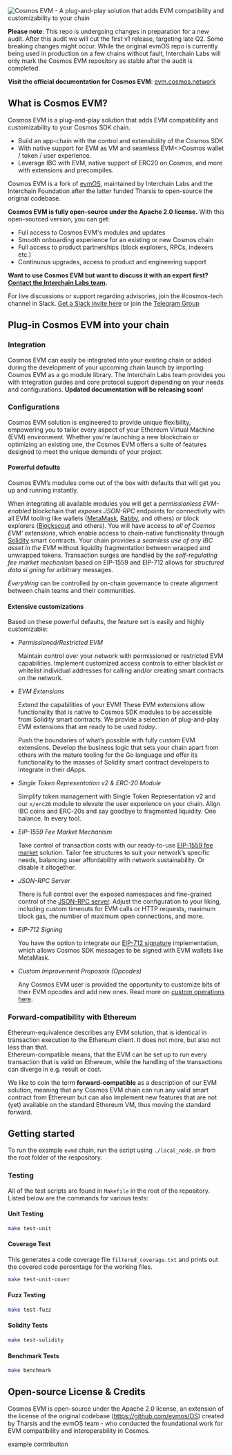 <img
src="repo_header.png"
alt="Cosmos EVM - A plug-and-play solution that adds EVM compatibility and customizability to your chain"
/>

**Please note**: This repo is undergoing changes in preparation for a new audit. After this audit we will cut the first
v1 release, targeting late Q2. Some breaking changes might occur. While the original evmOS repo is currently being used in
production on a few chains without fault, Interchain Labs will only mark the Cosmos EVM repository as stable after the audit
is completed.

**Visit the official documentation for Cosmos EVM**: [evm.cosmos.network](https://evm.cosmos.network/)

## What is Cosmos EVM?

Cosmos EVM is a plug-and-play solution that adds EVM compatibility
and customizability to your Cosmos SDK chain.

- Build an app-chain with the control and extensibility of the Cosmos SDK
- With native support for EVM as VM and seamless EVM<>Cosmos wallet / token / user experience.
- Leverage IBC with EVM, native support of ERC20 on Cosmos, and more with extensions and precompiles.

Cosmos EVM is a fork of [evmOS](https://github.com/evmos/OS), maintained by Interchain Labs and the Interchain Foundation
after the latter funded Tharsis to open-source the original codebase.

**Cosmos EVM is fully open-source under the Apache 2.0 license.** With this open-sourced version, you can get:

- Full access to Cosmos EVM's modules and updates
- Smooth onboarding experience for an existing or new Cosmos chain
- Full access to product partnerships (block explorers, RPCs, indexers etc.)
- Continuous upgrades, access to product and engineering support

**Want to use Cosmos EVM but want to discuss it with an expert first? [Contact the Interchain Labs team](https://share-eu1.hsforms.com/2g6yO-PVaRoKj50rUgG4Pjg2e2sca).**

For live discussions or support regarding advisories, join the #cosmos-tech channel in Slack.
[Get a Slack invite here](https://forms.gle/A8jawLgB8zuL1FN36) or join the [Telegram Group](https://t.me/cosmostechstack)

## Plug-in Cosmos EVM into your chain

### Integration

Cosmos EVM can easily be integrated into your existing chain
or added during the development of your upcoming chain launch
by importing Cosmos EVM as a go module library.
The Interchain Labs team provides you with integration guides and core protocol support depending on your needs and configurations.
**Updated documentation will be releasing soon!**

### Configurations

Cosmos EVM solution is engineered to provide unique flexibility,
empowering you to tailor every aspect of your Ethereum Virtual Machine (EVM) environment.
Whether you're launching a new blockchain or optimizing an existing one,
the Cosmos EVM offers a suite of features designed to meet the unique demands of your project.

#### Powerful defaults

Cosmos EVM’s modules come out of the box with defaults that will get you up and running instantly.

When integrating all available modules you will get a *permissionless EVM-enabled* blockchain
that *exposes JSON-RPC* endpoints for connectivity with all EVM tooling
like wallets ([MetaMask](https://metamask.io/), [Rabby](https://rabby.io/), and others)
or block explorers ([Blockscout](https://docs.blockscout.com/) and others).
You will have access to *all of Cosmos EVM’ extensions*,
which enable access to chain-native functionality
through [Solidity](https://docs.soliditylang.org/en/v0.8.26/) smart contracts.
Your chain provides a *seamless use of any IBC asset in the EVM*
without liquidity fragmentation between wrapped and unwrapped tokens.
Transaction surges are handled by the *self-regulating fee market mechanism* based on EIP-1559
and EIP-712 allows for *structured data si gning* for arbitrary messages.

*Everything* can be controlled by on-chain governance
to create alignment between chain teams and their communities.

#### Extensive customizations

Based on these powerful defaults, the feature set is easily and highly customizable:

- *Permissioned/Restricted EVM*

  Maintain control over your network with permissioned or restricted EVM capabilities.
  Implement customized access controls to either blacklist or whitelist individual addresses for calling
  and/or creating smart contracts on the network.

- *EVM Extensions*

  Extend the capabilities of your EVM!
  These EVM extensions allow functionality
  that is native to Cosmos SDK modules to be accessible from Solidity smart contracts.
  We provide a selection of plug-and-play EVM extensions that are ready to be used *today*.

  Push the boundaries of what’s possible with fully custom EVM extensions.
  Develop the  business logic that sets your chain apart from others with the mature tooling for the Go language
  and offer its functionality to the masses of Solidity smart contract developers
  to integrate in their dApps.

- *Single Token Representation v2 & ERC-20 Module*

  Simplify token management with Single Token Representation v2
  and our `x/erc20` module to elevate the user experience on your chain.
  Align IBC coins and ERC-20s and say goodbye to fragmented liquidity.
  One balance. In every tool.

- *EIP-1559 Fee Market Mechanism*

  Take control of transaction costs with our
  ready-to-use [EIP-1559 fee market](https://eips.ethereum.org/EIPS/eip-1559) solution.
  Tailor fee structures to suit your network’s specific needs,
  balancing user affordability with network sustainability.
  Or disable it altogether.

- *JSON-RPC Server*

  There is full control over the exposed namespaces and fine-grained control of the
  [JSON-RPC server](https://docs.evmos.org/develop/api/ethereum-json-rpc).
  Adjust the configuration to your liking,
  including custom timeouts for EVM calls or HTTP requests,
  maximum block gas, the number of maximum open connections, and more.

- *EIP-712 Signing*

  You have the option to integrate our [EIP-712 signature](https://eips.ethereum.org/EIPS/eip-712) implementation,
  which allows Cosmos SDK messages to be signed with EVM wallets like MetaMask.

- *Custom Improvement Proposals (Opcodes)*

  Any Cosmos EVM user is provided the opportunity to customize bits of their EVM opcodes and add new ones.
  Read more on [custom operations here](https://docs.evmos.org/develop/smart-contracts/custom-improvement-proposals).

### Forward-compatibility with Ethereum

Ethereum-equivalence describes any EVM solution,
that is identical in transaction execution to the Ethereum client.
It does not more, but also not less than that.  
Ethereum-compatible means,
that the EVM can be set up to run every transaction that is valid on Ethereum,
while the handling of the transactions can diverge in e.g. result or cost.

We like to coin the term **forward-compatible**
as a description of our EVM solution,
meaning that any Cosmos EVM chain can run any valid smart contract
from Ethereum but can also implement new features that are
not (yet) available on the standard Ethereum VM,
thus moving the standard forward.

## Getting started

To run the example `evmd` chain, run the script using `./local_node.sh`
from the root folder of the respository.

### Testing

All of the test scripts are found in `Makefile` in the root of the repository.
Listed below are the commands for various tests:

#### Unit Testing

```bash
make test-unit
```

#### Coverage Test

This generates a code coverage file `filtered_coverage.txt` and prints out the
covered code percentage for the working files.

```bash
make test-unit-cover
```

#### Fuzz Testing

```bash
make test-fuzz
```

#### Solidity Tests

```bash
make test-solidity
```

#### Benchmark Tests

```bash
make benchmark
```

## Open-source License & Credits

Cosmos EVM is open-source under the Apache 2.0 license, an extension of the license of the original codebase (https://github.com/evmos/OS)
created by Tharsis and the evmOS team - who conducted the foundational work for EVM compatibility and
interoperability in Cosmos.


example contribution
